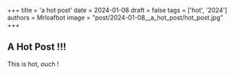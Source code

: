 +++
title = 'a hot post'
date = 2024-01-08
draft = false
tags = ['hot', '2024']
authors = Mrloafbot
image = "post/2024-01-08__a_hot_post/hot_post.jpg"
+++

## A Hot Post !!!

This is hot, ouch ! 